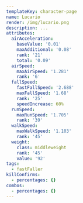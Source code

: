```yaml
---
templateKey: character-page
name: Lucario
render: /img/lucario.png
description: ...
attributes:
  airAcceleration:
    baseValue: '0.01'
    maxAdditional: '0.08'
    rank: '21'
    total: '0.09'
  airSpeed:
    maxAirSpeed: '1.281'
    rank: '6'
  fallSpeed:
    fastFallSpeed: '2.688'
    maxFallSpeed: '1.68'
    rank: '25'
    speedIncrease: 60%
  runSpeed:
    maxRunSpeed: '1.705'
    rank: '39'
  walkSpeed:
    maxWalkSpeed: '1.103'
    rank: '45'
  weight:
    class: middleweight
    rank: '45'
    value: '92'
tags:
  - fastFaller
killConfirms:
  - percentages: {}
combos:
  - percentages: {}
---
```


